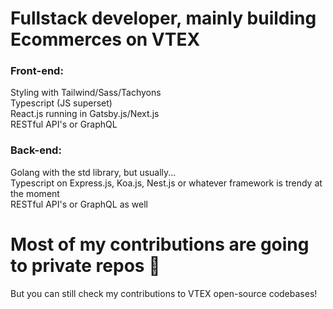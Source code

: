# Fullstack developer, mainly building Ecommerces on VTEX

### Front-end:
Styling with Tailwind/Sass/Tachyons <br>
Typescript (JS superset) <br>
React.js running in Gatsby.js/Next.js <br>
RESTful API's or GraphQL <br>

### Back-end:
Golang with the std library, but usually... <br>
Typescript on Express.js, Koa.js, Nest.js or whatever framework is trendy at the moment <br>
RESTful API's or GraphQL as well <br>

# Most of my contributions are going to private repos 🥹
But you can still check my contributions to VTEX open-source codebases!

